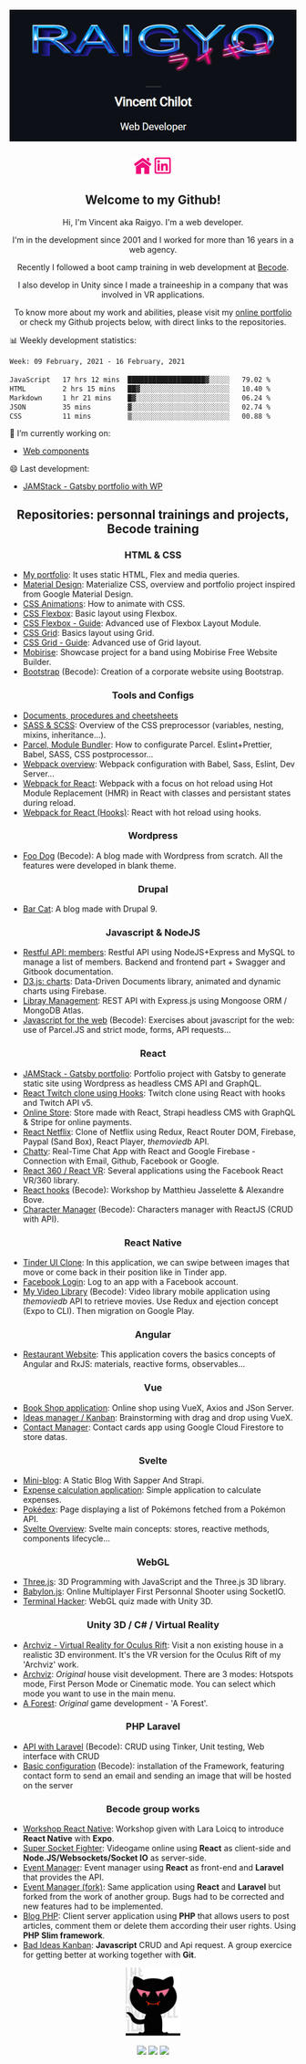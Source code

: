 <h1 align="center">
    <img src="img_readme/logo.png">
</h1>

<p align="center">
<a href="https://raigyo-dev.be/" target="_blank"><img height="30" src="img_readme/icon-web.png"></a>
<a href="https://www.linkedin.com/in/vincent-chilot/"  target="_blank">
  <img height="32" src="img_readme/icon-linked-in.png">
</a>
</p>

<h2 align="center">Welcome to my Github!</h2>

<p align="center">Hi, I'm Vincent aka Raigyo. I'm a web developer.</p>
<p align="center">I'm in the  development since 2001 and I worked for more than 16 years in a web agency.
<p align="center">Recently I followed a boot camp training
in web development at <a href="https://becode.org/">Becode</a>.</p>
<p align="center">I also develop in Unity since I made a traineeship in a company that was
involved in VR applications.</p>
<p align="center">To know more about my work and abilities, please visit my
<a href="https://raigyo-dev.be/" target="_blank">online portfolio</a>
or check my Github projects below, with direct links to the repositories.</p>

📊 Weekly development statistics:

<!--START_SECTION:waka-->
```text
Week: 09 February, 2021 - 16 February, 2021

JavaScript   17 hrs 12 mins  ███████████████████▓░░░░░   79.02 % 
HTML         2 hrs 15 mins   ██▓░░░░░░░░░░░░░░░░░░░░░░   10.40 % 
Markdown     1 hr 21 mins    █▓░░░░░░░░░░░░░░░░░░░░░░░   06.24 % 
JSON         35 mins         ▓░░░░░░░░░░░░░░░░░░░░░░░░   02.74 % 
CSS          11 mins         ▒░░░░░░░░░░░░░░░░░░░░░░░░   00.88 % 
```
<!--END_SECTION:waka-->

🌱 I’m currently working on:

- [Web components](https://github.com/Raigyo/web-components)

😄 Last development:

- [JAMStack - Gatsby portfolio with WP](https://github.com/Raigyo/gatsby-wp-portfolio)

<h2 align="center">Repositories: personnal trainings and projects, Becode training</h2>

<h3 align="center">HTML & CSS</h3>

- [My portfolio](https://github.com/Raigyo/summary-portfolio): It uses static HTML, Flex and
media queries.
- [Material Design](https://github.com/Raigyo/material-design-materialize-): Materialize CSS, overview and portfolio project inspired from Google Material Design.
- [CSS Animations](https://github.com/Raigyo/css-animations): How to animate with CSS.
- [CSS Flexbox](https://github.com/Raigyo/css-flexbox): Basic layout using Flexbox.
- [CSS Flexbox - Guide](https://github.com/Raigyo/css-flexbox-guide): Advanced use of Flexbox
Layout Module.
- [CSS Grid](https://github.com/Raigyo/css-grid): Basics layout using Grid.
- [CSS Grid - Guide](https://github.com/Raigyo/css-grid-guide): Advanced use of Grid layout.
- [Mobirise](https://github.com/Raigyo/mobirise-band): Showcase project for a band using Mobirise
Free Website Builder.
- [Bootstrap](https://github.com/Raigyo/bootstrap-corporate) (Becode): Creation of a corporate
website using Bootstrap.

<h3 align="center">Tools and Configs</h3>

- [Documents, procedures and cheetsheets](https://github.com/Raigyo/procedures-cheatsheets)
- [SASS & SCSS](https://github.com/Raigyo/sass-scss): Overview of the CSS preprocessor (variables,
nesting, mixins, inheritance...).
- [Parcel, Module Bundler](https://github.com/Raigyo/parcel-bundler): How to configurate Parcel.
Eslint+Prettier, Babel, SASS, CSS postprocessor...
- [Webpack overview](https://github.com/Raigyo/webpack-overview): Webpack configuration with Babel, Sass, Eslint, Dev Server...
- [Webpack for React](https://github.com/Raigyo/webpack-react-hot-reload): Webpack with a focus
on hot reload using Hot Module Replacement (HMR) in React with classes and persistant states during reload.
- [Webpack for React (Hooks)](https://github.com/Raigyo/webpack-react-hot-reload-hooks):
React with hot reload using hooks.

<h3 align="center">Wordpress</h3>

- [Foo Dog](https://github.com/Raigyo/wordpress-foo-dog) (Becode): A blog made with Wordpress
from scratch. All the features were developed in blank theme.

<h3 align="center">Drupal</h3>

- [Bar Cat](https://github.com/Raigyo/drupal-bar-cat): A blog made with Drupal 9.

<h3 align="center">Javascript & NodeJS</h3>

- [Restful API: members](https://github.com/Raigyo/node-restfulapi): Restful API using NodeJS+Express and MySQL to manage a list of members. Backend and frontend part + Swagger and Gitbook documentation.
- [D3.js: charts](https://github.com/Raigyo/d3js-overview): Data-Driven Documents library, animated and dynamic charts using Firebase.
- [Libray Management](https://github.com/Raigyo/express-locallibrary): REST API with Express.js
using Mongoose ORM / MongoDB Atlas.
- [Javascript for the web](https://github.com/Raigyo/becode-js-for-the-web) (Becode): Exercises
about javascript for the web: use of Parcel.JS and strict mode, forms, API requests...

<h3 align="center">React</h3>

- [JAMStack - Gatsby portfolio](https://github.com/Raigyo/gatsby-wp-portfolio): Portfolio project with Gatsby to generate static site using Wordpress as headless CMS API and GraphQL.
- [React Twitch clone using Hooks](https://github.com/Raigyo/react-hooks-twitch-clone): Twitch clone using React with hooks and Twitch API v5.
- [Online Store](https://github.com/Raigyo/react-online-store): Store made with React,
Strapi headless CMS with GraphQL & Stripe for online payments.
- [React Netflix](https://github.com/Raigyo/react-netflix-clone): Clone of Netflix using Redux,
React Router DOM, Firebase, Paypal (Sand Box), React Player, *themoviedb* API.
- [Chatty](https://github.com/Raigyo/react-chat): Real-Time Chat App with React and Google Firebase - Connection with Email, Github, Facebook or Google.
- [React 360 / React VR](https://github.com/Raigyo/react-vr-apps): Several applications
using the Facebook React VR/360 library.
- [React hooks](https://github.com/Raigyo/React-Hooks-Workshop) (Becode): Workshop by Matthieu Jasselette & Alexandre Bove.
- [Character Manager](https://github.com/Raigyo/react-character-manager) (Becode):
Characters manager with ReactJS (CRUD with API).

<h3 align="center">React Native</h3>

- [Tinder UI Clone](https://github.com/Raigyo/react-native-swipe): In this application,
we can swipe between images that move or come back in their position like in Tinder app.
- [Facebook Login](https://github.com/Raigyo/react-native-fb-login): Log to an app with
a Facebook account.
- [My Video Library](https://github.com/Raigyo/video-library) (Becode): Video library mobile
application using *themoviedb* API to retrieve movies. Use Redux and ejection concept (Expo to CLI). Then migration on Google Play.

<h3 align="center">Angular</h3>

- [Restaurant Website](https://github.com/Raigyo/angular-restaurangular): This application covers
the basics concepts of Angular and RxJS: materials, reactive forms, observables...

<h3 align="center">Vue</h3>

- [Book Shop application](https://github.com/Raigyo/vuex-shop): Online shop using VueX,
Axios and JSon Server.
- [Ideas manager / Kanban](https://github.com/Raigyo/vuex-ideas): Brainstorming with drag and
drop using VueX.
- [Contact Manager](https://github.com/Raigyo/vue-contact-manager): Contact cards app using Google Cloud Firestore to store datas.

<h3 align="center">Svelte</h3>

- [Mini-blog](https://github.com/Raigyo/sapper-strapi-blog-static): A Static Blog With Sapper And Strapi.
- [Expense calculation application](https://github.com/Raigyo/svelte-sapper-spending):
Simple application to calculate expenses.
- [Pokédex](https://github.com/Raigyo/svelte-sapper-pokedex): Page displaying a list
of Pokémons fetched from a Pokémon API.
- [Svelte Overview](https://github.com/Raigyo/svelte-overview): Svelte main concepts: stores,
reactive methods, components lifecycle...

<h3 align="center">WebGL</h3>

- [Three.js](https://github.com/Raigyo/three-js): 3D Programming with JavaScript
and the Three.js 3D library.
- [Babylon.js](https://github.com/Raigyo/fps-babylon-js): Online Multiplayer
First Personnal Shooter using SocketIO.
- [Terminal Hacker](https://github.com/Raigyo/unity-terminal-hacker): WebGL quiz made with Unity 3D.

<h3 align="center">Unity 3D / C# / Virtual Reality</h3>

- [Archviz - Virtual Reality for Oculus Rift](https://github.com/Raigyo/unity-3d-archviz-vr-oculus):
Visit a non existing house in a realistic 3D environment.
It's the VR version for the Oculus Rift of my 'Archviz' work.
- [Archviz](https://github.com/Raigyo/unity-3d-archviz): *Original* house visit development.
There are 3 modes: Hotspots mode, First Person Mode or Cinematic mode. You can select which mode
you want to use in the main menu.
- [A Forest](https://github.com/Raigyo/unity-3d-game-forest): *Original* game
development - 'A Forest'.

<h3 align="center">PHP Laravel</h3>

- [API with Laravel](https://github.com/Raigyo/laravel-api) (Becode): CRUD using Tinker,
Unit testing, Web interface with CRUD
- [Basic configuration](https://github.com/Raigyo/laravel-basics) (Becode): installation
of the Framework, featuring contact form to send an email and sending an image that will be
hosted on the server

<h3 align="center">Becode group works</h3>

- [Workshop React Native](https://github.com/Raigyo/workshop-react-native): Workshop given
with Lara Loicq to introduce **React Native** with **Expo**.
- [Super Socket Fighter](https://github.com/Raigyo/SuperSocketFighter): Videogame online
using **React** as client-side and **Node.JS/Websockets/Socket IO** as server-side.
- [Event Manager](https://github.com/Raigyo/group-project-react-laravel): Event manager
using **React** as front-end and **Laravel** that provides the API.
- [Event Manager (fork)](https://github.com/Raigyo/group-project-react-laravel-fork):
Same application using **React** and **Laravel** but forked from the work of another group.
Bugs had to be corrected and new features had to be implemented.
- [Blog PHP](https://github.com/Raigyo/becode-php-blog): Client server application using **PHP**
that allows users to post articles, comment them or delete them according their user rights.
Using **PHP Slim framework**.
- [Bad Ideas Kanban](https://github.com/Raigyo/jepsen-js-web-majopovi): **Javascript** CRUD
and Api request. A group exercice for getting better at working together with **Git**.

<p align="center">
  <img src="img_readme/logo-majopovi.png" height="120">
</p>

<p align="center">
  <img src="https://img.shields.io/github/followers/Raigyo?label=Followers&style=social">
  <img src="https://visitor-badge.glitch.me/badge?page_id=raigyo.raigyo">
  <img src="https://img.shields.io/github/last-commit/Raigyo/Raigyo">
</p>


<!--
**Raigyo/Raigyo** is a ✨ _special_ ✨ repository because its `README.md`
(this file) appears on your GitHub profile.

Here are some ideas to get you started:

- 🔭 I’m currently working on ...
- 🌱 I’m currently learning ...
- 👯 I’m looking to collaborate on ...
- 🤔 I’m looking for help with ...
- 💬 Ask me about ...
- 📫 How to reach me: ...
- 😄 Pronouns: ...
- ⚡ Fun fact: ...

Stats:

[![Anurag's github stats](https://github-readme-stats.vercel.app/api?username=raigyo)](https://github.com/anuraghazra/github-readme-stats)

[WakaTime Coding Statistics](https://github.com/marketplace/actions/waka-readme)

Exemple:

[stephenajulu/README.md](https://github.com/stephenajulu/stephenajulu/blob/master/README.md)

Useful Links:

- [Creating amazing GitHub profiles README](https://dev.to/diogorodrigues/creating-amazing-github-profiles-readme-5h31)
- [You can also learn how to [build a self-updating profile](https://simonwillison.net/2020/Jul/10/self-updating-profile-readme/)
- [Learn how to add shields into the content](https://shields.io/)
- [Learn how to add GitHub Readme Stats on your readmes!](https://github.com/anuraghazra/github-readme-stats#github-stats-card)
- [See how to add Emoticon](https://gist.github.com/rxaviers/7360908)
-->
